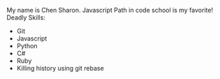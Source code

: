 My name is Chen Sharon.
Javascript Path in code school is my favorite!
Deadly Skills:
* Git
* Javascript
* Python
* C#
* Ruby
* Killing history using git rebase
